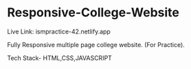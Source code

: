 # Responsive-College-Website
Live Link: ismpractice-42.netlify.app

Fully Responsive multiple page college website.
(For Practice).

Tech Stack- HTML,CSS,JAVASCRIPT
